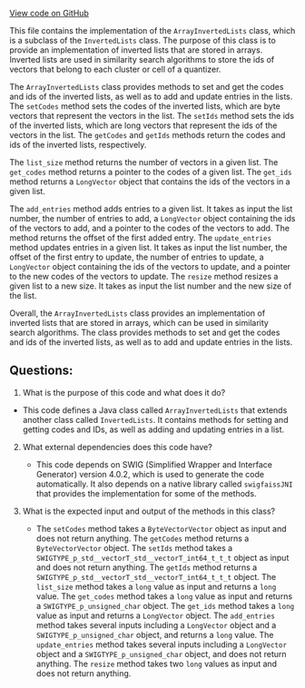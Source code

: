 [View code on GitHub](https://github.com/misbahsy/the-algorithm/ann/src/main/java/com/twitter/ann/faiss/swig/ArrayInvertedLists.java)

This file contains the implementation of the `ArrayInvertedLists` class, which is a subclass of the `InvertedLists` class. The purpose of this class is to provide an implementation of inverted lists that are stored in arrays. Inverted lists are used in similarity search algorithms to store the ids of vectors that belong to each cluster or cell of a quantizer. 

The `ArrayInvertedLists` class provides methods to set and get the codes and ids of the inverted lists, as well as to add and update entries in the lists. The `setCodes` method sets the codes of the inverted lists, which are byte vectors that represent the vectors in the list. The `setIds` method sets the ids of the inverted lists, which are long vectors that represent the ids of the vectors in the list. The `getCodes` and `getIds` methods return the codes and ids of the inverted lists, respectively. 

The `list_size` method returns the number of vectors in a given list. The `get_codes` method returns a pointer to the codes of a given list. The `get_ids` method returns a `LongVector` object that contains the ids of the vectors in a given list. 

The `add_entries` method adds entries to a given list. It takes as input the list number, the number of entries to add, a `LongVector` object containing the ids of the vectors to add, and a pointer to the codes of the vectors to add. The method returns the offset of the first added entry. The `update_entries` method updates entries in a given list. It takes as input the list number, the offset of the first entry to update, the number of entries to update, a `LongVector` object containing the ids of the vectors to update, and a pointer to the new codes of the vectors to update. The `resize` method resizes a given list to a new size. It takes as input the list number and the new size of the list. 

Overall, the `ArrayInvertedLists` class provides an implementation of inverted lists that are stored in arrays, which can be used in similarity search algorithms. The class provides methods to set and get the codes and ids of the inverted lists, as well as to add and update entries in the lists.
## Questions: 
 1. What is the purpose of this code and what does it do?
   - This code defines a Java class called `ArrayInvertedLists` that extends another class called `InvertedLists`. It contains methods for setting and getting codes and IDs, as well as adding and updating entries in a list.
   
2. What external dependencies does this code have?
   - This code depends on SWIG (Simplified Wrapper and Interface Generator) version 4.0.2, which is used to generate the code automatically. It also depends on a native library called `swigfaissJNI` that provides the implementation for some of the methods.

3. What is the expected input and output of the methods in this class?
   - The `setCodes` method takes a `ByteVectorVector` object as input and does not return anything. The `getCodes` method returns a `ByteVectorVector` object. The `setIds` method takes a `SWIGTYPE_p_std__vectorT_std__vectorT_int64_t_t_t` object as input and does not return anything. The `getIds` method returns a `SWIGTYPE_p_std__vectorT_std__vectorT_int64_t_t_t` object. The `list_size` method takes a `long` value as input and returns a `long` value. The `get_codes` method takes a `long` value as input and returns a `SWIGTYPE_p_unsigned_char` object. The `get_ids` method takes a `long` value as input and returns a `LongVector` object. The `add_entries` method takes several inputs including a `LongVector` object and a `SWIGTYPE_p_unsigned_char` object, and returns a `long` value. The `update_entries` method takes several inputs including a `LongVector` object and a `SWIGTYPE_p_unsigned_char` object, and does not return anything. The `resize` method takes two `long` values as input and does not return anything.